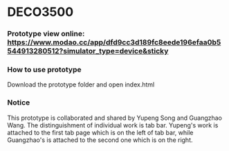 # DECO3500

### Prototype view online: https://www.modao.cc/app/dfd9cc3d189fc8eede196efaa0b5544913280512?simulator_type=device&sticky
### How to use prototype
Download the prototype folder and open index.html

### Notice
This prototype is collaborated and shared by Yupeng Song and Guangzhao Wang. The distinguishment of individual work is tab bar. Yupeng's work is attached to the first tab page which is on the left of tab bar, while Guangzhao's is attached to the second one which is on the right.

